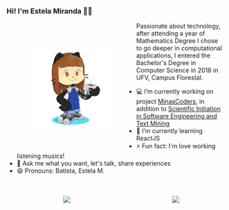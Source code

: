 ### Hi! I'm Estela Miranda 👋🏼

<img align="left" hspace="50" vspace="50" width="200" height="200" src="https://github.com/Estelamb/Estelamb/blob/master/myoctocat.png">


Passionate about technology, after attending a year of Mathematics Degree I chose to go deeper in computational applications, I entered the Bachelor's Degree in Computer Science in 2018 in UFV, Campus Florestal.

- 💻 I’m currently working on project [MinasCoders](http://minascoders.caf.ufv.br/), in addition to [Scientific Initiation in Software Engineering and Text Mining](http://nupessc.caf.ufv.br/Colminer.html)
- 🌱 I’m currently learning ReactJS
- ⚡ Fun fact: I'm love working listening musics!
- 💬 Ask me what you want, let's talk, share experiences
- 😄 Pronouns: Batista, Estela M.

<div align="center">
<br>
<br>
    <div class="row">
        <div class="coluna" style="float: left; width: 55%; display: table;">
            <a href="https://github.com/anuraghazra/github-readme-stats">
              <img align="center" src="https://github-readme-stats.vercel.app/api?username=estelamb&show_icons=true&count_private=true&layout=compact&hide=stars&include_all_commits=true&theme=dracula" />
            </a>
        </div>
        <div class="coluna" style="float: left; width: 45%; display: table;">
            <a href="https://github.com/anuraghazra/convoychat">
              <img align="center" src="https://github-readme-stats.vercel.app/api/top-langs/?username=estelamb&layout=compact&theme=dracula" />
            </a>
        </div>
    </div>




</div>

<!--

- 🔭 I’m currently working on ...
- 🌱 I’m currently learning ...
- 👯 I’m looking to collaborate on ...
- 🤔 I’m looking for help with ...
- 💬 Ask me about ...
- 📫 How to reach me: ...
- 😄 Pronouns: ...
- ⚡ Fun fact: ...
-->
